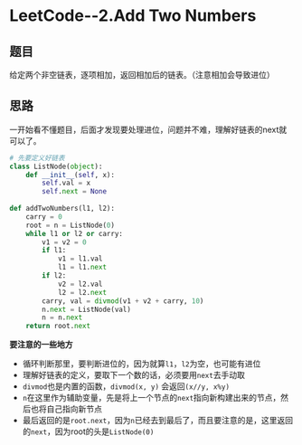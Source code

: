 # LeetCode--2.Add Two Numbers

## 题目

给定两个非空链表，逐项相加，返回相加后的链表。（注意相加会导致进位）

## 思路

一开始看不懂题目，后面才发现要处理进位，问题并不难，理解好链表的next就可以了。

```python
# 先要定义好链表
class ListNode(object):
    def __init__(self, x):
        self.val = x
        self.next = None
        
def addTwoNumbers(l1, l2):
    carry = 0
    root = n = ListNode(0)
    while l1 or l2 or carry:
        v1 = v2 = 0
        if l1:
            v1 = l1.val
            l1 = l1.next
        if l2:
            v2 = l2.val
            l2 = l2.next
        carry, val = divmod(v1 + v2 + carry, 10)
        n.next = ListNode(val)
        n = n.next
    return root.next
```

**要注意的一些地方**

* 循环判断那里，要判断进位的，因为就算`l1`，`l2`为空，也可能有进位
* 理解好链表的定义，要取下一个数的话，必须要用`next`去手动取
* `divmod`也是内置的函数，`divmod(x, y)` 会返回`(x//y, x%y)`
* `n`在这里作为辅助变量，先是将上一个节点的`next`指向新构建出来的节点，然后也将自己指向新节点
* 最后返回的是`root.next`，因为`n`已经去到最后了，而且要注意的是，这里返回的`next`，因为root的头是`ListNode(0)`

